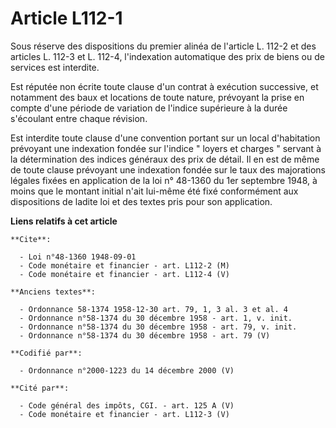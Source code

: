 # Article L112-1

Sous réserve des dispositions du premier alinéa de l'article L. 112-2 et des articles L. 112-3 et L. 112-4, l'indexation
automatique des prix de biens ou de services est interdite.

Est réputée non écrite toute clause d'un contrat à exécution successive, et notamment des baux et locations de toute nature,
prévoyant la prise en compte d'une période de variation de l'indice supérieure à la durée s'écoulant entre chaque révision.

Est interdite toute clause d'une convention portant sur un local d'habitation prévoyant une indexation fondée sur l'indice "
loyers et charges " servant à la détermination des indices généraux des prix de détail. Il en est de même de toute clause
prévoyant une indexation fondée sur le taux des majorations légales fixées en application de la loi n° 48-1360 du 1er
septembre 1948, à moins que le montant initial n'ait lui-même été fixé conformément aux dispositions de ladite loi et des
textes pris pour son application.

**Liens relatifs à cet article**

	**Cite**:

	  - Loi n°48-1360 1948-09-01
	  - Code monétaire et financier - art. L112-2 (M)
	  - Code monétaire et financier - art. L112-4 (V)

	**Anciens textes**:

	  - Ordonnance 58-1374 1958-12-30 art. 79, 1, 3 al. 3 et al. 4
	  - Ordonnance n°58-1374 du 30 décembre 1958 - art. 1, v. init.
	  - Ordonnance n°58-1374 du 30 décembre 1958 - art. 79, v. init.
	  - Ordonnance n°58-1374 du 30 décembre 1958 - art. 79 (V)

	**Codifié par**:

	  - Ordonnance n°2000-1223 du 14 décembre 2000 (V)

	**Cité par**:

	  - Code général des impôts, CGI. - art. 125 A (V)
	  - Code monétaire et financier - art. L112-3 (V)
